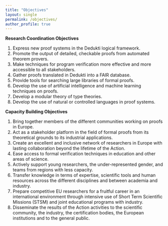 ```yaml
---
title: "Objectives"
layout: single
permalink: /objectives/
author_profile: true
---
```


**Research Coordination Objectives**

1. Express new proof systems in the Dedukti logical framework. 		
2. Promote the output of detailed, checkable proofs from automated theorem provers. 		
3. Make techniques for program verification more effective and more accessible to all stakeholders. 		
4. Gather proofs translated in Dedukti into a FAIR database. 		
5. Provide tools for searching large libraries of formal proofs. 		
6. Develop the use of artificial intelligence and machine learning techniques on proofs. 		
7. Develop a modular theory of type theories. 		
8. Develop the use of natural or controlled languages in proof systems. 		

**Capacity Building Objectives**

1. Bring together members of the different communities working on proofs in Europe. 		
2. Act as a stakeholder platform in the field of formal proofs from its theoretical grounds to its industrial applications. 		
3. Create an excellent and inclusive network of researchers in Europe with lasting collaboration beyond the lifetime of the Action. 		
4. Ease access to formal verification techniques in education and other areas of science. 		
5. Actively support young researchers, the under-represented gender, and teams from regions with less capacity. 		
6. Transfer knowledge in terms of expertise, scientific tools and human resources across the different disciplines and between academia and industry. 		
7. Prepare competitive EU researchers for a fruitful career in an international environment through intensive use of Short Term Scientific Missions (STSM) and joint educational programs with industry. 		
8. Disseminate the results of the Action activities to the scientific community, the industry, the certification bodies, the European institutions and to the general public.
